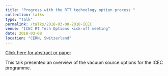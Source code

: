 ```yaml
---
title: "Progress with the RTT technology option process "
collection: talks
type: "Talk"
permalink: /talks/2018-03-08-2018-ICEC
venue: "ICEC RT Tech Options kick-off meeting"
date: 2018-03-08
location: "CERN, Switzerland"
---
```


[Click here for abstract or paper](https://indico.cern.ch/event/709480/)

This talk presented an overview of the vacuum source options for the ICEC programme.

